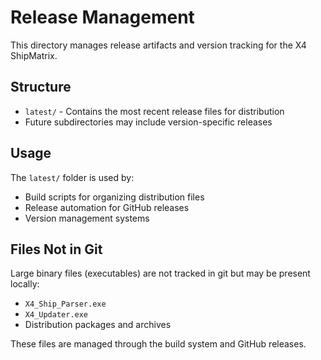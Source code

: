 # Release Management

This directory manages release artifacts and version tracking for the X4 ShipMatrix.

## Structure

- `latest/` - Contains the most recent release files for distribution
- Future subdirectories may include version-specific releases

## Usage

The `latest/` folder is used by:
- Build scripts for organizing distribution files
- Release automation for GitHub releases
- Version management systems

## Files Not in Git

Large binary files (executables) are not tracked in git but may be present locally:
- `X4_Ship_Parser.exe` 
- `X4_Updater.exe`
- Distribution packages and archives

These files are managed through the build system and GitHub releases.